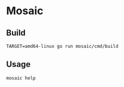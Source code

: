 # Mosaic

## Build

```
TARGET=amd64-linux go run mosaic/cmd/build
```

## Usage

```
mosaic help
```

